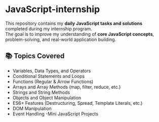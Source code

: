 # JavaScript-internship
This repository contains my **daily JavaScript tasks and solutions** completed during my internship program.  
The goal is to improve my understanding of **core JavaScript concepts**, problem-solving, and real-world application building.

## 📚 Topics Covered
- Variables, Data Types, and Operators
- Conditional Statements and Loops
- Functions (Regular & Arrow Functions)
- Arrays and Array Methods (map, filter, reduce, etc.)
- Strings and String Methods
- Objects and Object Manipulation
- ES6+ Features (Destructuring, Spread, Template Literals, etc.)
- DOM Manipulation
- Event Handling
-Mini JavaScript Projects

